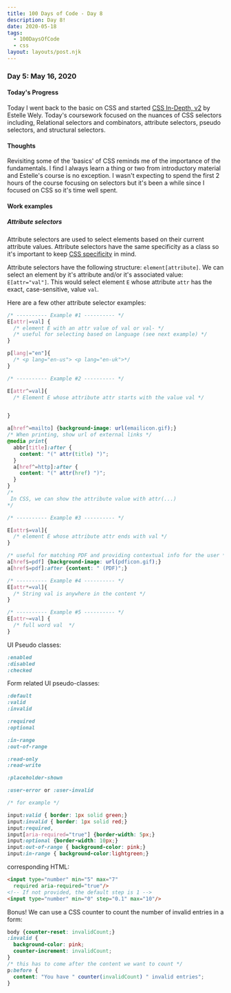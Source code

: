 ```yaml
---
title: 100 Days of Code - Day 8
description: Day 8!
date: 2020-05-18
tags: 
  - 100DaysOfCode
  - css
layout: layouts/post.njk
---
```


### Day 5: May 16, 2020

#### Today's Progress

Today I went back to the basic on CSS and started [CSS In-Depth, v2](https://frontendmasters.com/courses/css-in-depth-v2/) by Estelle Wely. Today's coursework focused on the nuances of CSS selectors including, Relational selectors and combinators, attribute selectors, pseudo selectors, and structural selectors.

#### Thoughts

Revisiting some of the 'basics' of CSS reminds me of the importance of the fundamentals. I find I always learn a thing or two from introductory material and Estelle's course is no exception. I wasn't expecting to spend the first 2 hours of the course focusing on selectors but it's been a while since I focused on CSS so it's time well spent.

#### Work examples

##### Attribute selectors

Attribute selectors are used to select elements based on their current attribute values. Attribute selectors have the same specificity as a class so it's important to keep [CSS specificity](https://developer.mozilla.org/en-US/docs/Web/CSS/Specificity) in mind.

Attribute selectors have the following structure: `element[attribute]`. We can select an element by it's attribute and/or it's associated value: `E[attr="val"]`. This would select element `E` whose attribute `attr` has the exact, case-sensitive, value `val`.

Here are a few other attribute selector examples:

```css
/* ---------- Example #1 ---------- */
E[attr|=val] {
  /* element E with an attr value of val or val- */
  /* useful for selecting based on language (see next example) */
}

p[lang|="en"]{
  /* <p lang="en-us"> <p lang="en-uk">*/
}

/* ---------- Example #2 ---------- */

E[attr^=val]{
  /* Element E whose attribute attr starts with the value val */


}

a[href^=mailto] {background-image: url(emailicon.gif);}
/* When printing, show url of external links */
@media print{
  abbr[title]:after {
    content: "(" attr(title) ")";
  }
  a[href^=http]:after {
    content: "(" attr(href) ")";
  }
}
/*
 In CSS, we can show the attribute value with attr(...)
*/

/* ---------- Example #3 ---------- */

E[attr$=val]{
  /* element E whose attribute attr ends with val */
}

/* useful for matching PDF and providing contextual info for the user */
a[href$=pdf] {background-image: url(pdficon.gif);}
a[href$=pdf]:after {content: " (PDF)";}

/* ---------- Example #4 ---------- */
E[attr*=val]{
  /* String val is anywhere in the content */
}

/* ---------- Example #5 ---------- */
E[attr~=val] {
  /* full word val  */
}
```
UI Pseudo classes:

```css
:enabled
:disabled
:checked
```

Form related UI pseudo-classes:

```css
:default
:valid
:invalid

:required
:optional

:in-range
:out-of-range

:read-only
:read-write

:placeholder-shown

:user-error or :user-invalid

/* for example */

input:valid { border: 1px solid green;}
input:invalid { border: 1px solid red;}
input:required,
input[aria-required="true"] {border-width: 5px;}
input:optional {border-width: 10px;}
input:out-of-range { background-color: pink;}
input:in-range { background-color:lightgreen;}
```
corresponding HTML:

```html
<input type="number" min="5" max="7"
  required aria-required="true"/>
<!-- If not provided, the default step is 1 -->
<input type="number" min="0" step="0.1" max="10"/>
```

Bonus! We can use a CSS counter to count the number of invalid entries in a form:

```css
body {counter-reset: invalidCount;}
:invalid {
  background-color: pink;
  counter-increment: invalidCount;
}
/* this has to come after the content we want to count */
p:before {
  content: "You have " counter(invalidCount) " invalid entries";
}
```

